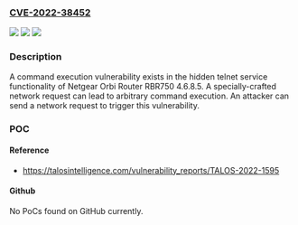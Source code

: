 ### [CVE-2022-38452](https://cve.mitre.org/cgi-bin/cvename.cgi?name=CVE-2022-38452)
![](https://img.shields.io/static/v1?label=Product&message=Orbi%20Router%20RBR750&color=blue)
![](https://img.shields.io/static/v1?label=Version&message=%3D%204.6.8.5%20&color=brighgreen)
![](https://img.shields.io/static/v1?label=Vulnerability&message=CWE-912%3A%20Hidden%20Functionality&color=brighgreen)

### Description

A command execution vulnerability exists in the hidden telnet service functionality of Netgear Orbi Router RBR750 4.6.8.5. A specially-crafted network request can lead to arbitrary command execution. An attacker can send a network request to trigger this vulnerability.

### POC

#### Reference
- https://talosintelligence.com/vulnerability_reports/TALOS-2022-1595

#### Github
No PoCs found on GitHub currently.

